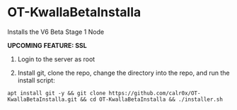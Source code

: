 # OT-KwallaBetaInstalla
Installs the V6 Beta Stage 1 Node

**UPCOMING FEATURE: SSL**

1. Login to the server as root

2. Install git, clone the repo, change the directory into the repo, and run the install script:

```
apt install git -y && git clone https://github.com/calr0x/OT-KwallaBetaInstalla.git && cd OT-KwallaBetaInstalla && ./installer.sh
```
